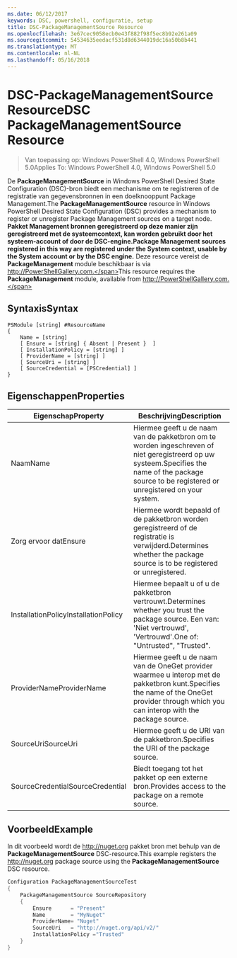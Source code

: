 ```yaml
---
ms.date: 06/12/2017
keywords: DSC, powershell, configuratie, setup
title: DSC-PackageManagementSource Resource
ms.openlocfilehash: 3e67cec9058ecb0e43f882f98f5ec8b92e261a09
ms.sourcegitcommit: 54534635eedacf531d8d6344019dc16a50b8b441
ms.translationtype: MT
ms.contentlocale: nl-NL
ms.lasthandoff: 05/16/2018
---
```

# <a name="dsc-packagemanagementsource-resource"></a><span data-ttu-id="07759-103">DSC-PackageManagementSource Resource</span><span class="sxs-lookup"><span data-stu-id="07759-103">DSC PackageManagementSource Resource</span></span>

> <span data-ttu-id="07759-104">Van toepassing op: Windows PowerShell 4.0, Windows PowerShell 5.0</span><span class="sxs-lookup"><span data-stu-id="07759-104">Applies To: Windows PowerShell 4.0, Windows PowerShell 5.0</span></span>

<span data-ttu-id="07759-105">De **PackageManagementSource** in Windows PowerShell Desired State Configuration (DSC)-bron biedt een mechanisme om te registreren of de registratie van gegevensbronnen in een doelknooppunt Package Management.</span><span class="sxs-lookup"><span data-stu-id="07759-105">The **PackageManagementSource** resource in Windows PowerShell Desired State Configuration (DSC) provides a mechanism to register or unregister Package Management sources on a target node.</span></span> <span data-ttu-id="07759-106">**Pakket Management bronnen geregistreerd op deze manier zijn geregistreerd met de systeemcontext, kan worden gebruikt door het systeem-account of door de DSC-engine.**</span><span class="sxs-lookup"><span data-stu-id="07759-106">**Package Management sources registered in this way are registered under the System context, usable by the System account or by the DSC engine.**</span></span> <span data-ttu-id="07759-107">Deze resource vereist de **PackageManagement** module beschikbaar is via http://PowerShellGallery.com.</span><span class="sxs-lookup"><span data-stu-id="07759-107">This resource requires the **PackageManagement** module, available from http://PowerShellGallery.com.</span></span>

## <a name="syntax"></a><span data-ttu-id="07759-108">Syntaxis</span><span class="sxs-lookup"><span data-stu-id="07759-108">Syntax</span></span>

```
PSModule [string] #ResourceName
{
    Name = [string]
    [ Ensure = [string] { Absent | Present }  ]
    [ InstallationPolicy = [string] ]
    [ ProviderName = [string] ]
    [ SourceUri = [string] ]
    [ SourceCredential = [PSCredential] ]
}
```

## <a name="properties"></a><span data-ttu-id="07759-109">Eigenschappen</span><span class="sxs-lookup"><span data-stu-id="07759-109">Properties</span></span>
|  <span data-ttu-id="07759-110">Eigenschap</span><span class="sxs-lookup"><span data-stu-id="07759-110">Property</span></span>  |  <span data-ttu-id="07759-111">Beschrijving</span><span class="sxs-lookup"><span data-stu-id="07759-111">Description</span></span>   |
|---|---|
| <span data-ttu-id="07759-112">Naam</span><span class="sxs-lookup"><span data-stu-id="07759-112">Name</span></span>| <span data-ttu-id="07759-113">Hiermee geeft u de naam van de pakketbron om te worden ingeschreven of niet geregistreerd op uw systeem.</span><span class="sxs-lookup"><span data-stu-id="07759-113">Specifies the name of the package source to be registered or unregistered on your system.</span></span>|
| <span data-ttu-id="07759-114">Zorg ervoor dat</span><span class="sxs-lookup"><span data-stu-id="07759-114">Ensure</span></span>| <span data-ttu-id="07759-115">Hiermee wordt bepaald of de pakketbron worden geregistreerd of de registratie is verwijderd.</span><span class="sxs-lookup"><span data-stu-id="07759-115">Determines whether the package source is to be registered or unregistered.</span></span>|
| <span data-ttu-id="07759-116">InstallationPolicy</span><span class="sxs-lookup"><span data-stu-id="07759-116">InstallationPolicy</span></span>| <span data-ttu-id="07759-117">Hiermee bepaalt u of u de pakketbron vertrouwt.</span><span class="sxs-lookup"><span data-stu-id="07759-117">Determines whether you trust the package source.</span></span> <span data-ttu-id="07759-118">Een van: 'Niet vertrouwd', 'Vertrouwd'.</span><span class="sxs-lookup"><span data-stu-id="07759-118">One of: "Untrusted", "Trusted".</span></span>|
| <span data-ttu-id="07759-119">ProviderName</span><span class="sxs-lookup"><span data-stu-id="07759-119">ProviderName</span></span>| <span data-ttu-id="07759-120">Hiermee geeft u de naam van de OneGet provider waarmee u interop met de pakketbron kunt.</span><span class="sxs-lookup"><span data-stu-id="07759-120">Specifies the name of the OneGet provider through which you can interop with the package source.</span></span>|
| <span data-ttu-id="07759-121">SourceUri</span><span class="sxs-lookup"><span data-stu-id="07759-121">SourceUri</span></span>| <span data-ttu-id="07759-122">Hiermee geeft u de URI van de pakketbron.</span><span class="sxs-lookup"><span data-stu-id="07759-122">Specifies the URI of the package source.</span></span>|
| <span data-ttu-id="07759-123">SourceCredential</span><span class="sxs-lookup"><span data-stu-id="07759-123">SourceCredential</span></span>| <span data-ttu-id="07759-124">Biedt toegang tot het pakket op een externe bron.</span><span class="sxs-lookup"><span data-stu-id="07759-124">Provides access to the package on a remote source.</span></span>|

## <a name="example"></a><span data-ttu-id="07759-125">Voorbeeld</span><span class="sxs-lookup"><span data-stu-id="07759-125">Example</span></span>

<span data-ttu-id="07759-126">In dit voorbeeld wordt de http://nuget.org pakket bron met behulp van de **PackageManagementSource** DSC-resource.</span><span class="sxs-lookup"><span data-stu-id="07759-126">This example registers the http://nuget.org package source using the **PackageManagementSource** DSC resource.</span></span>

```powershell
Configuration PackageManagementSourceTest
{
    PackageManagementSource SourceRepository
    {
        Ensure      = "Present"
        Name        = "MyNuget"
        ProviderName= "Nuget"
        SourceUri   = "http://nuget.org/api/v2/"
        InstallationPolicy ="Trusted"
    }
}
```